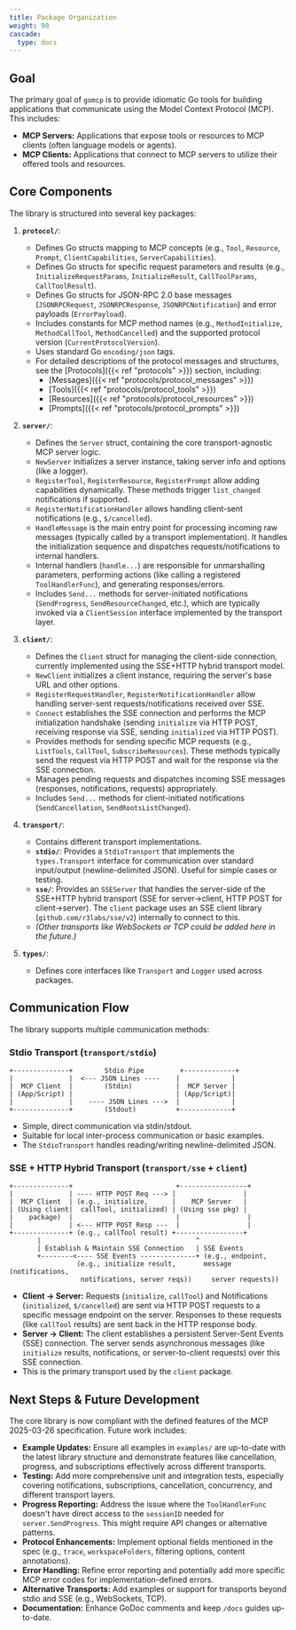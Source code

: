 ```yaml
---
title: Package Organization
weight: 90
cascade:
  type: docs
---
```


## Goal

The primary goal of `gomcp` is to provide idiomatic Go tools for building applications that communicate using the Model Context Protocol (MCP). This includes:

- **MCP Servers:** Applications that expose tools or resources to MCP clients (often language models or agents).
- **MCP Clients:** Applications that connect to MCP servers to utilize their offered tools and resources.

## Core Components

The library is structured into several key packages:

1.  **`protocol/`**:

    - Defines Go structs mapping to MCP concepts (e.g., `Tool`, `Resource`, `Prompt`, `ClientCapabilities`, `ServerCapabilities`).
    - Defines Go structs for specific request parameters and results (e.g., `InitializeRequestParams`, `InitializeResult`, `CallToolParams`, `CallToolResult`).
    - Defines Go structs for JSON-RPC 2.0 base messages (`JSONRPCRequest`, `JSONRPCResponse`, `JSONRPCNotification`) and error payloads (`ErrorPayload`).
    - Includes constants for MCP method names (e.g., `MethodInitialize`, `MethodCallTool`, `MethodCancelled`) and the supported protocol version (`CurrentProtocolVersion`).
    - Uses standard Go `encoding/json` tags.
    - For detailed descriptions of the protocol messages and structures, see the [Protocols]({{< ref "protocols" >}}) section, including:
      - [Messages]({{< ref "protocols/protocol_messages" >}})
      - [Tools]({{< ref "protocols/protocol_tools" >}})
      - [Resources]({{< ref "protocols/protocol_resources" >}})
      - [Prompts]({{< ref "protocols/protocol_prompts" >}})

2.  **`server/`**:

    - Defines the `Server` struct, containing the core transport-agnostic MCP server logic.
    - `NewServer` initializes a server instance, taking server info and options (like a logger).
    - `RegisterTool`, `RegisterResource`, `RegisterPrompt` allow adding capabilities dynamically. These methods trigger `list_changed` notifications if supported.
    - `RegisterNotificationHandler` allows handling client-sent notifications (e.g., `$/cancelled`).
    - `HandleMessage` is the main entry point for processing incoming raw messages (typically called by a transport implementation). It handles the initialization sequence and dispatches requests/notifications to internal handlers.
    - Internal handlers (`handle...`) are responsible for unmarshalling parameters, performing actions (like calling a registered `ToolHandlerFunc`), and generating responses/errors.
    - Includes `Send...` methods for server-initiated notifications (`SendProgress`, `SendResourceChanged`, etc.), which are typically invoked via a `ClientSession` interface implemented by the transport layer.

3.  **`client/`**:

    - Defines the `Client` struct for managing the client-side connection, currently implemented using the SSE+HTTP hybrid transport model.
    - `NewClient` initializes a client instance, requiring the server's base URL and other options.
    - `RegisterRequestHandler`, `RegisterNotificationHandler` allow handling server-sent requests/notifications received over SSE.
    - `Connect` establishes the SSE connection and performs the MCP initialization handshake (sending `initialize` via HTTP POST, receiving response via SSE, sending `initialized` via HTTP POST).
    - Provides methods for sending specific MCP requests (e.g., `ListTools`, `CallTool`, `SubscribeResources`). These methods typically send the request via HTTP POST and wait for the response via the SSE connection.
    - Manages pending requests and dispatches incoming SSE messages (responses, notifications, requests) appropriately.
    - Includes `Send...` methods for client-initiated notifications (`SendCancellation`, `SendRootsListChanged`).

4.  **`transport/`**:

    - Contains different transport implementations.
    - **`stdio/`**: Provides a `StdioTransport` that implements the `types.Transport` interface for communication over standard input/output (newline-delimited JSON). Useful for simple cases or testing.
    - **`sse/`**: Provides an `SSEServer` that handles the server-side of the SSE+HTTP hybrid transport (SSE for server->client, HTTP POST for client->server). The `client` package uses an SSE client library (`github.com/r3labs/sse/v2`) internally to connect to this.
    - _(Other transports like WebSockets or TCP could be added here in the future.)_

5.  **`types/`**:
    - Defines core interfaces like `Transport` and `Logger` used across packages.

## Communication Flow

The library supports multiple communication methods:

### Stdio Transport (`transport/stdio`)

```
+--------------+        Stdio Pipe         +-------------+
|              |  <--- JSON Lines ----    |             |
|  MCP Client  |        (Stdin)           |  MCP Server |
| (App/Script) |                          | (App/Script)|
|              |    ---- JSON Lines --->  |             |
+--------------+        (Stdout)          +-------------+
```

- Simple, direct communication via stdin/stdout.
- Suitable for local inter-process communication or basic examples.
- The `StdioTransport` handles reading/writing newline-delimited JSON.

### SSE + HTTP Hybrid Transport (`transport/sse` + `client`)

```
+--------------+                          +-----------------+
|              | ---- HTTP POST Req ---> |                 |
|  MCP Client  | (e.g., initialize,      |    MCP Server   |
| (Using client|  callTool, initialized) | (Using sse pkg) |
|    package)  |                          |                 |
|              | <--- HTTP POST Resp ---  |                 |
+--------------+ (e.g., callTool result) +-----------------+
       |                                       ^
       | Establish & Maintain SSE Connection   | SSE Events
       +--------<---- SSE Events --------------+ (e.g., endpoint,
                 (e.g., initialize result,       message (notifications,
                  notifications, server reqs))     server requests))
```

- **Client -> Server:** Requests (`initialize`, `callTool`) and Notifications (`initialized`, `$/cancelled`) are sent via HTTP POST requests to a specific message endpoint on the server. Responses to these requests (like `callTool` results) are sent back in the HTTP response body.
- **Server -> Client:** The client establishes a persistent Server-Sent Events (SSE) connection. The server sends asynchronous messages (like `initialize` results, notifications, or server-to-client requests) over this SSE connection.
- This is the primary transport used by the `client` package.

## Next Steps & Future Development

The core library is now compliant with the defined features of the MCP 2025-03-26 specification. Future work includes:

- **Example Updates:** Ensure all examples in `examples/` are up-to-date with the latest library structure and demonstrate features like cancellation, progress, and subscriptions effectively across different transports.
- **Testing:** Add more comprehensive unit and integration tests, especially covering notifications, subscriptions, cancellation, concurrency, and different transport layers.
- **Progress Reporting:** Address the issue where the `ToolHandlerFunc` doesn't have direct access to the `sessionID` needed for `server.SendProgress`. This might require API changes or alternative patterns.
- **Protocol Enhancements:** Implement optional fields mentioned in the spec (e.g., `trace`, `workspaceFolders`, filtering options, content annotations).
- **Error Handling:** Refine error reporting and potentially add more specific MCP error codes for implementation-defined errors.
- **Alternative Transports:** Add examples or support for transports beyond stdio and SSE (e.g., WebSockets, TCP).
- **Documentation:** Enhance GoDoc comments and keep `/docs` guides up-to-date.
